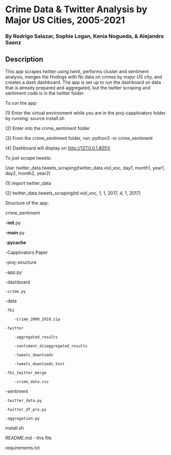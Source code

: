 # Crime Data & Twitter Analysis by Major US Cities, 2005-2021
### By Rodrigo Salazar, Sophie Logan, Kenia Nogueda, & Alejandro Saenz

## Description

This app scrapes twitter using twint, performs cluster and sentiment analysis, merges the findings with fbi data on crimes by major US city, and creates a dash dashboard. The app is set up to run the dashboard on data that is already prepared and aggregated, but the twitter scraping and sentiment code is in the twitter folder.  

To run the app: 

(1) Enter the virtual environment while you are in the proj-capptivators folder by running: source install.sh 

(2) Enter into the crime_sentiment folder 

(3) From the crime_sentiment folder, run: python3 -m crime_sentiment

(4) Dashboard will display on http://127.0.0.1.8051/

To *just* scrape tweets:

Use: twitter_data.tweets_scraping(twitter_data.viol_voc, day1, month1, year1, day2, month2, year2)

(1) import twitter_data

(2) twitter_data.tweets_scraping(td.viol_voc, 1, 1, 2017, 4, 1, 2017)



Structure of the app: 

crime_sentiment 

-__init__.py

-__main__.py

-__pycache__

-Capptivators Paper

-proj-structure

-app.py

-dashboard

    -crime.py
    
-data

    -fbi
    
        -Crime_2000_2018.zip
        
    -twitter
    
        -aggregated_results
        
        -sentiment_disaggregated_results
        
        -tweets_downloads
        
        -tweets_downloads_test
        
    -fbi_twitter_merge
    
        -crime_data.csv
        
-sentiment

    -twitter_data.py
    
    -twitter_df_pro.py
    
    -aggregation.py
    
    
install.sh

README.md - this file

requirements.txt


